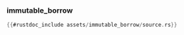 ### immutable_borrow

```rust
{{#rustdoc_include assets/immutable_borrow/source.rs}}
```
<div class="flex-container vis_block" style="position:relative; margin-left:-75px; margin-right:-75px; display: flex;">
	<object type="image/svg+xml" class="immutable_borrow code_panel" data="assets/immutable_borrow/vis_code.svg"></object>
	<object type="image/svg+xml" class="immutable_borrow tl_panel" data="assets/immutable_borrow/vis_timeline.svg" style="width: auto;" onmouseenter="helpers('immutable_borrow')"></object>
</div>